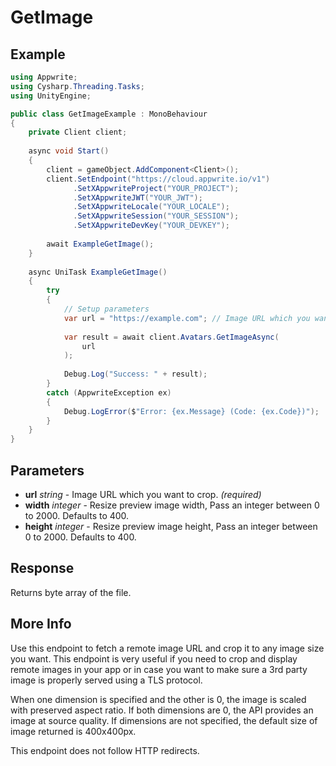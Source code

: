 # GetImage

## Example

```csharp
using Appwrite;
using Cysharp.Threading.Tasks;
using UnityEngine;

public class GetImageExample : MonoBehaviour
{
    private Client client;
    
    async void Start()
    {
        client = gameObject.AddComponent<Client>();
        client.SetEndpoint("https://cloud.appwrite.io/v1")
              .SetXAppwriteProject("YOUR_PROJECT");
              .SetXAppwriteJWT("YOUR_JWT");
              .SetXAppwriteLocale("YOUR_LOCALE");
              .SetXAppwriteSession("YOUR_SESSION");
              .SetXAppwriteDevKey("YOUR_DEVKEY");
        
        await ExampleGetImage();
    }
    
    async UniTask ExampleGetImage()
    {
        try
        {
            // Setup parameters
            var url = "https://example.com"; // Image URL which you want to crop.
            
            var result = await client.Avatars.GetImageAsync(
                url
            );
            
            Debug.Log("Success: " + result);
        }
        catch (AppwriteException ex)
        {
            Debug.LogError($"Error: {ex.Message} (Code: {ex.Code})");
        }
    }
}
```

## Parameters

- **url** *string* - Image URL which you want to crop. *(required)*
- **width** *integer* - Resize preview image width, Pass an integer between 0 to 2000. Defaults to 400.
- **height** *integer* - Resize preview image height, Pass an integer between 0 to 2000. Defaults to 400.

## Response

Returns byte array of the file.
## More Info

Use this endpoint to fetch a remote image URL and crop it to any image size you want. This endpoint is very useful if you need to crop and display remote images in your app or in case you want to make sure a 3rd party image is properly served using a TLS protocol.

When one dimension is specified and the other is 0, the image is scaled with preserved aspect ratio. If both dimensions are 0, the API provides an image at source quality. If dimensions are not specified, the default size of image returned is 400x400px.

This endpoint does not follow HTTP redirects.
